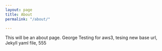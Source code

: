 ```yaml
---
layout: page
title: About
permalink: "/about/"

---
```

This will be an about page. George Testing for aws3, tesing new base url, Jekyll yaml file, 555